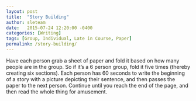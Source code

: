```yaml
---
layout: post
title:  "Story Building"
author: sleteam
date:   2015-07-24 12:20:00 -0400
categories: [Writing]
tags: [Group, Individual, Late in Course, Paper]
permalink: /story-building/
---
```

Have each person grab a sheet of paper and fold it based on how many people are in the group. So if it’s a 6 person group, fold it five times (thereby creating six sections). Each person has 60 seconds to write the beginning of a story with a picture depicting their sentence, and then passes the paper to the next person. Continue until you reach the end of the page, and then read the whole thing for amusement.